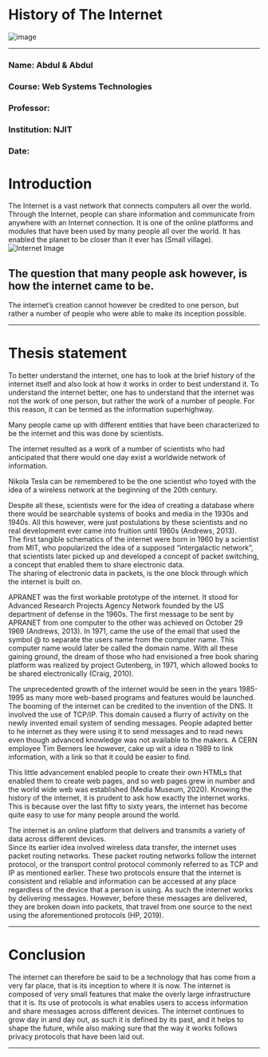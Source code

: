 # History of The Internet 

![image](https://user-images.githubusercontent.com/85974024/122194954-d558a880-ce8d-11eb-8647-774884857cd0.png)


<hr />

### Name: Abdul & Abdul  

### Course: Web Systems Technologies  

### Professor:  

### Institution:  NJIT

### Date:


# Introduction

The Internet is a vast network that connects computers all over the world. Through the Internet, people can share information and communicate from anywhere with an Internet connection. It is one of the online platforms and modules that have been used by many people all over the world.  It has enabled the planet to be closer than it ever has (Small village).  
 <img src="https://encrypted-tbn0.gstatic.com/images?q=tbn:ANd9GcQQyobjLp1PODlsOQuREC3N2Hfzoy7RxibY1A&usqp=CAU" alt="Internet Image" />
## The question that many people ask however, is how the internet came to be.  

The internet’s creation cannot however be credited to one person, but rather a number of people who were able to make its inception possible. 

<hr />

# Thesis statement
To better understand the internet, one has to look at the brief history of the internet itself and also look at how it works in order to best understand it. 
To understand the internet better, one has to understand that the internet was not the work of one person, but rather the work of a number of people. For this reason, it can be termed as the information superhighway. 

Many people came up with different entities that have been characterized to be the internet and this was done by scientists.

The internet resulted as a work of a number of scientists who had anticipated that there would one day exist a worldwide network of information. 

Nikola Tesla can be remembered to be the one scientist who toyed with the idea of a wireless network at the beginning of the 20th century. 

Despite all these, scientists were for the idea of creating a database where there would be searchable systems of books and media in the 1930s and 1940s. 
All this however, were just postulations by these scientists and no real development ever came into fruition until 1960s (Andrews, 2013).  
The first tangible schematics of the internet were born in 1960 by a scientist from MIT, who popularized the idea of a supposed “intergalactic network”, that scientists later picked up and developed a concept of packet switching, a concept that enabled them to share electronic data.  
The sharing of electronic data in packets, is the one block through which the internet is built on. 

APRANET was the first workable prototype of the internet.  It stood for Advanced Research Projects Agency Network founded by the US department of defense in the 1960s. 
The first message to be sent by APRANET from one computer to the other was achieved on October 29 1969 (Andrews, 2013). 
In 1971, came the use of the email that used the symbol @ to separate the users name from the computer name. This computer name would later be called the domain name. 
With all these gaining ground, the dream of those who had envisioned a free book sharing platform was realized by project Gutenberg, in 1971, which allowed books to be shared electronically (Craig, 2010).  

The unprecedented growth of the internet would be seen in the years 1985-1995 as many more web-based programs and features would be launched. 
The booming of the internet can be credited to the invention of the DNS. It involved the use of TCP/IP. 
This domain caused a flurry of activity on the newly invented email system of sending messages. 
People adapted better to he internet as they were using it to send messages and to read news even though advanced knowledge was not available to the makers. 
A CERN employee Tim Berners lee however, cake up wit a idea n 1989 to link information, with a link so that it could be easier to find. 

This little advancement enabled people to create their own HTMLs that enabled them to create web pages, and so web pages grew in number and the world wide web was established (Media Museum, 2020). 
Knowing the history of the internet, it is prudent to ask how exactly the internet works. This is because over the last fifty to sixty years, the internet has become quite easy to use for many people around the world. 

The internet is an online platform that delivers and transmits a variety of data across different devices.  
Since its earlier idea involved wireless data transfer, the internet uses packet routing networks. 
These packet routing networks follow the internet protocol, or the transport control protocol commonly referred to as TCP and IP as mentioned earlier. 
These two protocols ensure that the internet is consistent and reliable and information can be accessed at any place regardless of the device that a person is using. 
As such the internet works by delivering messages. However, before these messages are delivered, they are broken down into packets, that travel from one source to the next using the aforementioned protocols (HP, 2019). 

<hr />

# Conclusion
The internet can therefore be said to be a technology that has come from a very far place, that is its inception to where it is now. 
The internet is composed of very small features that make the overly large infrastructure that it is. 
Its use of protocols is what enables users to access information and share messages across different devices. 
The internet continues to grow day in and day out, as such it is defined by its past, and it helps to shape the future, while also making sure that the way it works follows privacy protocols that have been laid out. 

<hr />
 
<!-- ## References
Andrews, E. (2013, December 18). Who invented the internet? HISTORY. [Who invented the internet](https://www.google.com/amp/s/www.history.com/.amp/news/who-invented-the-internet)
Craig, W. (2010). The history of the internet in a nutshell. WebFX Blog. [The history of the internet in a nutshell](https://www.webfx.com/blog/web-design/the-history-of-the-internet-in-a-nutshell/amp/)
HP. (2019). How Does the Internet Work: A Step-by-Step Pictorial. Hp.com. [How does the internet work?](https://www.hp.com/us-en/shop/tech-takes/how-does-the-internet-work#:~:text=The%20internet%20is%20a%20worldwide,(TCP)%20%5B5%5D)
Media Museum. (2020, December 3). A short history of the internet. National Science and Media Museum. [Short history of the internet](https://www.scienceandmediamuseum.org.uk/objects-and-stories/short-history-internet) -->
